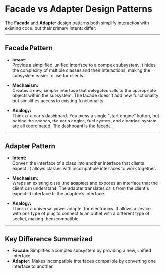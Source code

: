 # Facade vs Adapter Design Patterns

The **Facade** and **Adapter** design patterns both simplify interaction with existing code, but their primary intents differ:

---

## Facade Pattern

- **Intent:**  
  Provide a simplified, unified interface to a complex subsystem. It hides the complexity of multiple classes and their interactions, making the subsystem easier to use for clients.

- **Mechanism:**  
  Creates a new, simpler interface that delegates calls to the appropriate objects within the subsystem. The facade doesn't add new functionality but simplifies access to existing functionality.

- **Analogy:**  
  Think of a car's dashboard. You press a single "start engine" button, but behind the scenes, the car's engine, fuel system, and electrical system are all coordinated. The dashboard is the facade.

---

## Adapter Pattern

- **Intent:**  
  Convert the interface of a class into another interface that clients expect. It allows classes with incompatible interfaces to work together.

- **Mechanism:**  
  Wraps an existing class (the adaptee) and exposes an interface that the client can understand. The adapter translates calls from the client's expected interface to the adaptee's interface.

- **Analogy:**  
  Think of a universal power adapter for electronics. It allows a device with one type of plug to connect to an outlet with a different type of socket, making them compatible.

---

## Key Difference Summarized

- **Facade:** Simplifies a complex subsystem by providing a new, unified interface.
- **Adapter:** Makes incompatible interfaces compatible by converting one interface to another.